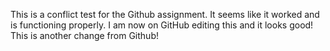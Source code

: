 This is a conflict test for the Github assignment. It seems like it worked and is functioning properly.
I am now on GitHub editing this and it looks good!
This is another change from Github!

